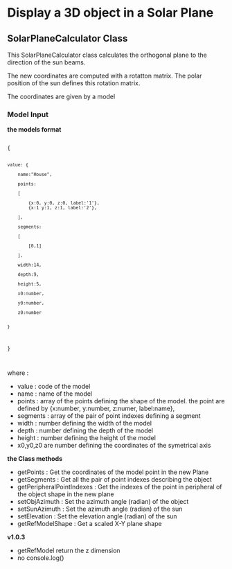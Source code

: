 # Display a 3D object in a Solar Plane

## SolarPlaneCalculator Class

This SolarPlaneCalculator class calculates the orthogonal plane to the direction of the sun beams.

The new coordinates are computed with a rotatton matrix. The polar position of the sun defines this rotation matrix.

The coordinates are given by a model

### Model Input

__the models format__

<code>
{

    value: {

        name:"House",

        points:

        [

            {x:0, y:0, z:0, label:'1'},
            {x:1 y:1, z:1, label:'2'},

        ],

        segments:

        [

            [0,1]

        ],

        width:14,

        depth:9,

        height:5,

        x0:number,

        y0:number,

        z0:number


    }

}

</code>

where :

- value : code of the model
- name : name of the model
- points : array of the points defining the shape of the model. the point are defined by {x:number, y:number, z:numer, label:name},
- segments : array of the pair of point indexes defining a segment
- width : number defining the width of the model
- depth : number defining the depth of the model
- height : number defining the height of the model
- x0,y0,z0 are number defining the coordinates of the symetrical axis 


__the Class methods__

- getPoints :  Get the coordinates of the model point in the new Plane
- getSegments : Get all the pair of point indexes describing the object
- getPeripheralPointIndexes :  Get the indexes of the point in peripheral of the object shape in the new plane
- setObjAzimuth : Set the azimuth angle (radian) of the object
- setSunAzimuth : Set the azimuth angle (radian) of the sun
- setElevation : Set the elevation angle (radian) of the sun
- getRefModelShape : Get a scaled X-Y plane shape

__v1.0.3__
- getRefModel return the z dimension
- no console.log()